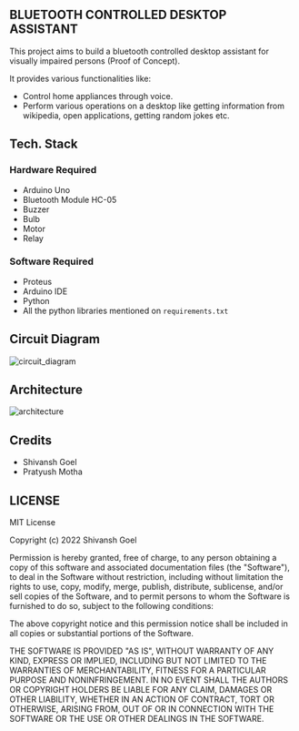 ## BLUETOOTH CONTROLLED DESKTOP ASSISTANT

This project aims to build a bluetooth controlled desktop assistant for visually impaired persons (Proof of Concept).

It provides various functionalities like:
- Control home appliances through voice.
- Perform various operations on a desktop like getting information from wikipedia, open applications, getting random jokes etc.

## Tech. Stack

### Hardware Required
- Arduino Uno
- Bluetooth Module HC-05
- Buzzer
- Bulb
- Motor
- Relay


### Software Required
- Proteus
- Arduino IDE
- Python
- All the python libraries mentioned on ```requirements.txt```

## Circuit Diagram
![circuit_diagram](https://github.com/ishivanshgoel/Bluetooth-Controlled-Assistant-for-Visually-Impaired/blob/master/docs/circuit.png)

## Architecture
![architecture](https://github.com/ishivanshgoel/Bluetooth-Controlled-Assistant-for-Visually-Impaired/blob/master/docs/architecture.png)

## Credits
- Shivansh Goel
- Pratyush Motha

## LICENSE
MIT License

Copyright (c) 2022 Shivansh Goel

Permission is hereby granted, free of charge, to any person obtaining a copy
of this software and associated documentation files (the "Software"), to deal
in the Software without restriction, including without limitation the rights
to use, copy, modify, merge, publish, distribute, sublicense, and/or sell
copies of the Software, and to permit persons to whom the Software is
furnished to do so, subject to the following conditions:

The above copyright notice and this permission notice shall be included in all
copies or substantial portions of the Software.

THE SOFTWARE IS PROVIDED "AS IS", WITHOUT WARRANTY OF ANY KIND, EXPRESS OR
IMPLIED, INCLUDING BUT NOT LIMITED TO THE WARRANTIES OF MERCHANTABILITY,
FITNESS FOR A PARTICULAR PURPOSE AND NONINFRINGEMENT. IN NO EVENT SHALL THE
AUTHORS OR COPYRIGHT HOLDERS BE LIABLE FOR ANY CLAIM, DAMAGES OR OTHER
LIABILITY, WHETHER IN AN ACTION OF CONTRACT, TORT OR OTHERWISE, ARISING FROM,
OUT OF OR IN CONNECTION WITH THE SOFTWARE OR THE USE OR OTHER DEALINGS IN THE
SOFTWARE.
